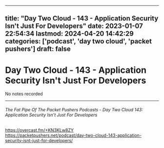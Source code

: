 
---
title: "Day Two Cloud - 143 - Application Security Isn't Just For Developers"
date: 2023-01-07 22:54:34
lastmod: 2024-04-20 14:42:29
categories: ['podcast', 'day two cloud', 'packet pushers']
draft: false
---


# Day Two Cloud - 143 - Application Security Isn't Just For Developers

No notes recorded

- - -
###### The Fat Pipe Of The Packet Pushers Podcasts - Day Two Cloud 143: Application Security Isn’t Just For Developers

https://overcast.fm/+KN3KLw8ZY  
https://packetpushers.net/podcast/day-two-cloud-143-application-security-isnt-just-for-developers/

<!-- #public #podcast #day two cloud# #packet pushers# -->

<!-- {BearID:469328E0-B05B-4F5E-B8A5-4DE7142FB3E4-28016-00002D97D7BD6913} -->
